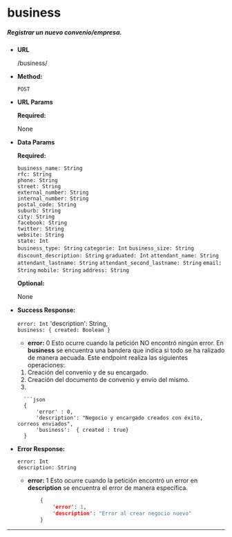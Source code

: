 # **business**

##### Registrar un nuevo convenio/empresa.

* **URL**

  /business/

* **Method:**

  `POST`
  
*  **URL Params**

   **Required:**

    None
 
* **Data Params**
    
    **Required:**

    `business_name: String`  
    `rfc: String`  
    `phone: String`  
    `street: String`  
    `external_number: String`  
    `internal_number: String`  
    `postal_code: String`  
    `suburb: String`  
    `city: String`  
    `facebook: String`  
    `twitter: String`  
    `website: String`  
    `state: Int`  
    `business_type: String`
    `categorie: Int`
    `business_size: String`
    `discount_description: String`
    `graduated: Int`
    `attendant_name: String`
    `attendant_lastname: String`
    `attendant_second_lastname: String`
    `email: String`
    `mobile: String`
    `address: String`


    **Optional:**
    
    None
        
* **Success Response:**

    `error: Int` 
    'description': String,   
    `business: { created: Boolean }`  
    
    * **error:** 0
    Esto ocurre cuando la petición NO encontró ningún error. En **business** se encuentra una bandera que indica si todo se ha ralizado de manera aecuada. Este endpoint realiza las siguientes operaciones:

    1. Creación del convenio y de su encargado.
    2. Creación del documento de convenio y envío del mismo.
    3. 
    
		```json
		{
			'error' : 0,
			'description': "Negocio y encargado creados con éxito, correos enviados",
			'business':  { created : true}
      	}
        
* **Error Response:** 
    
    `error: Int`  
    `description: String`

  * **error:** 1
    Esto ocurre cuando la petición encontró un error en  **description** se encuentra el error de manera específica.

    ```json
        {
            'error': 1,
            'description': "Error al crear negocio nuevo"
        }
      ```

***